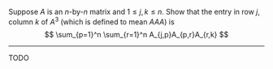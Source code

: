 Suppose $A$ is an $n$-by-$n$ matrix and $1 \le j, k \le n$. Show that the entry in row $j$, column $k$ of $A^3$ (which is defined to mean $AAA$) is
$$
\sum_{p=1}^n \sum_{r=1}^n A_{j,p}A_{p,r}A_{r,k}
$$

---

TODO